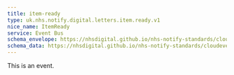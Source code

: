 ```yaml
---
title: item-ready
type: uk.nhs.notify.digital.letters.item.ready.v1
nice_name: ItemReady
service: Event Bus
schema_envelope: https://nhsdigital.github.io/nhs-notify-standards/cloudevents/nhs-notify-example-event.schema.json
schema_data: https://nhsdigital.github.io/nhs-notify-standards/cloudevents/nhs-notify-example-event-data.schema.json
---
```


This is an event.
